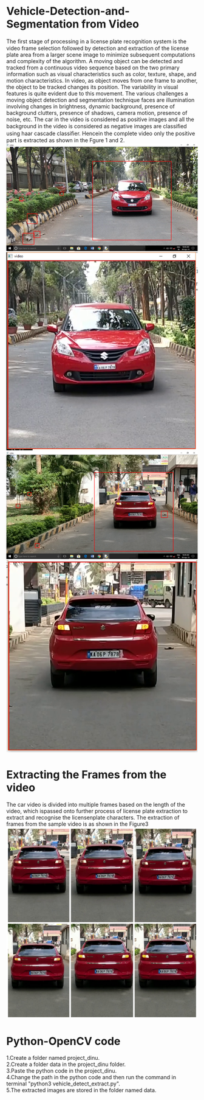 # Vehicle-Detection-and-Segmentation from Video
The ﬁrst stage of processing in a license plate recognition system is the video frame selection followed by detection and extraction of the license plate area from a larger scene image to minimize subsequent computations and complexity of the algorithm. A moving object can be detected and tracked from a continuous video sequence based on the two primary information such as visual characteristics such as color, texture, shape, and motion characteristics. In video, as object moves from one frame to another, the object to be tracked changes its position. The variability in visual features is quite evident due to this movement. The various challenges a moving object detection and segmentation technique faces are illumination involving changes in brightness, dynamic background, presence of background clutters, presence of shadows, camera motion, presence of noise, etc. The car in the video is considered as positive images and all the background in the video is considered as negative images are classiﬁed using haar cascade classiﬁer.  Hencein the complete video only the positive part is extracted as shown in the Fgure 1 and 2.
![](c1.jpg)
![](c2.jpg)
![](c3.jpg)
![](c4.jpg)


# Extracting the Frames from the video
The car video is divided into multiple frames based on the length of the video, which ispassed onto further process of license plate extraction to extract and recognise the licensenplate characters. The extraction of frames from the sample video is as shown in the Figure3
![](c5.jpg)

# Python-OpenCV code
1.Create a folder named project_dinu.<br/>
2.Create a folder data in the project_dinu folder.<br/>
3.Paste the python code in the project_dinu.<br/>
4.Change the path in the python code and then run the command in terminal "python3 vehicle_detect_extract.py".<br/>
5.The extracted images are stored in the folder named data.<br/>
